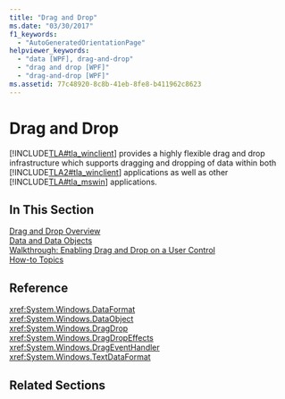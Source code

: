 ```yaml
---
title: "Drag and Drop"
ms.date: "03/30/2017"
f1_keywords: 
  - "AutoGeneratedOrientationPage"
helpviewer_keywords: 
  - "data [WPF], drag-and-drop"
  - "drag and drop [WPF]"
  - "drag-and-drop [WPF]"
ms.assetid: 77c48920-8c8b-41eb-8fe8-b411962c8623
---
```

# Drag and Drop
[!INCLUDE[TLA#tla_winclient](../../../../includes/tlasharptla-winclient-md.md)] provides a highly flexible drag and drop infrastructure which supports dragging and dropping of data within both [!INCLUDE[TLA2#tla_winclient](../../../../includes/tla2sharptla-winclient-md.md)] applications as well as other [!INCLUDE[TLA#tla_mswin](../../../../includes/tlasharptla-mswin-md.md)] applications.  
  
## In This Section  
 [Drag and Drop Overview](drag-and-drop-overview.md)  
 [Data and Data Objects](data-and-data-objects.md)  
 [Walkthrough: Enabling Drag and Drop on a User Control](walkthrough-enabling-drag-and-drop-on-a-user-control.md)  
 [How-to Topics](drag-and-drop-how-to-topics.md)  
  
## Reference  
 <xref:System.Windows.DataFormat>  
  <xref:System.Windows.DataObject>  
  <xref:System.Windows.DragDrop>  
  <xref:System.Windows.DragDropEffects>  
  <xref:System.Windows.DragEventHandler>  
  <xref:System.Windows.TextDataFormat>  
  
## Related Sections
